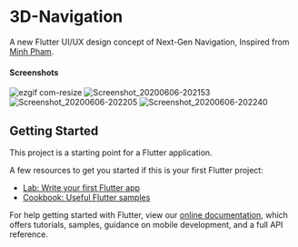 # 3D-Navigation 

A new Flutter UI/UX design concept of Next-Gen Navigation, Inspired from [Minh Pham](https://dribbble.com/phamduyminh).

#### Screenshots 
![ezgif com-resize](https://user-images.githubusercontent.com/37204706/83947626-d6e0a100-a835-11ea-83df-49f52ac53c43.gif)
![Screenshot_20200606-202153](https://user-images.githubusercontent.com/37204706/83947629-d942fb00-a835-11ea-855a-48ee07fd2622.jpg)
![Screenshot_20200606-202205](https://user-images.githubusercontent.com/37204706/83947630-d9db9180-a835-11ea-9336-174cf66bb4d4.jpg)
![Screenshot_20200606-202240](https://user-images.githubusercontent.com/37204706/83947631-da742800-a835-11ea-92eb-4680bf069c9d.jpg)

## Getting Started

This project is a starting point for a Flutter application.

A few resources to get you started if this is your first Flutter project:

- [Lab: Write your first Flutter app](https://flutter.dev/docs/get-started/codelab)
- [Cookbook: Useful Flutter samples](https://flutter.dev/docs/cookbook)

For help getting started with Flutter, view our
[online documentation](https://flutter.dev/docs), which offers tutorials,
samples, guidance on mobile development, and a full API reference.
